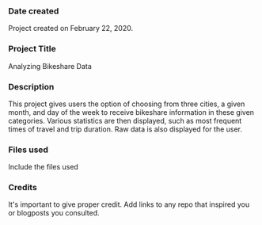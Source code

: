 ### Date created
Project created on February 22, 2020.

### Project Title
Analyzing Bikeshare Data

### Description
This project gives users the option of choosing from three cities, a given month, and day of the week to receive bikeshare information in these given categories. Various statistics are then displayed, such as most frequent times of travel and trip duration. Raw data is also displayed for the user. 

### Files used
Include the files used

### Credits
It's important to give proper credit. Add links to any repo that inspired you or blogposts you consulted.
